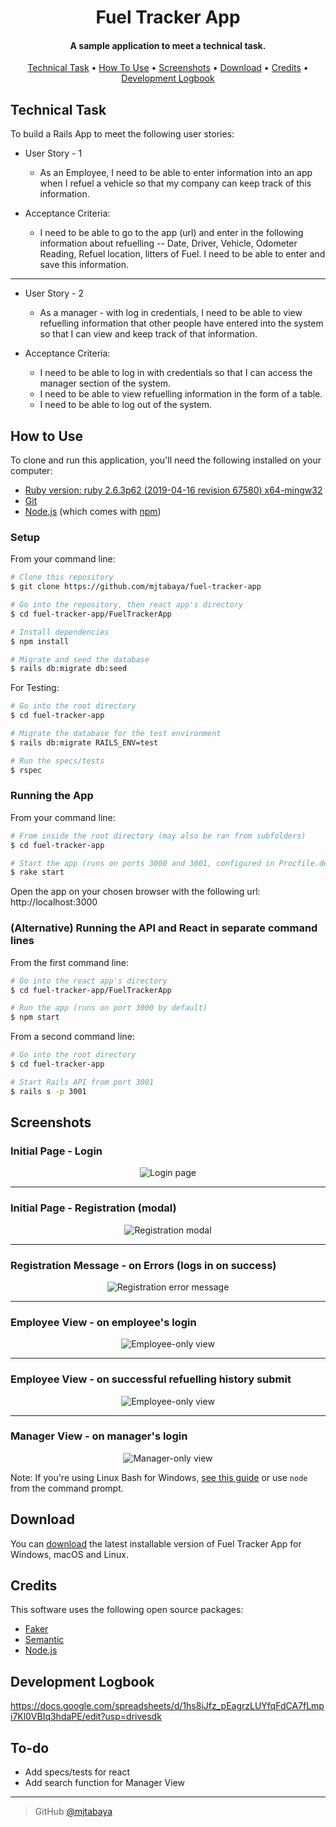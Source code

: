 <h1 align="center">
  Fuel Tracker App
</h1>

<h4 align="center">A sample application to meet a technical task.</h4>

<p align="center">
  <a href="#technical-task">Technical Task</a> •
  <a href="#how-to-use">How To Use</a> •
  <a href="#screenshots">Screenshots</a> •
  <a href="#download">Download</a> •
  <a href="#credits">Credits</a> •
  <a href="#development-logbook">Development Logbook</a>
</p>

## Technical Task

To build a Rails App to meet the following user stories:

* User Story - 1
  * As an Employee, I need to be able to enter information into an app when I refuel a vehicle so that my company can keep track of this information.

* Acceptance Criteria:
  * I need to be able to go to the app (url) and enter in the following information about refuelling -- Date, Driver, Vehicle, Odometer Reading, Refuel location, litters of Fuel. I need to be able to enter and save this information.

---

* User Story - 2
  * As a manager - with log in credentials, I need to be able to view refuelling information that other people have entered into the system so that I can view and keep track of that information.

* Acceptance Criteria:
  * I need to be able to log in with credentials so that I can access the manager section of the system.
  * I need to be able to view refuelling information in the form of a table.
  * I need to be able to log out of the system.

## How to Use

To clone and run this application, you'll need the following installed on your computer:
* [Ruby version: ruby 2.6.3p62 (2019-04-16 revision 67580) x64-mingw32](https://rubyonrails.org/)
* [Git](https://git-scm.com)
* [Node.js](https://nodejs.org/en/download/) (which comes with [npm](http://npmjs.com))

### Setup

From your command line:

```bash
# Clone this repository
$ git clone https://github.com/mjtabaya/fuel-tracker-app

# Go into the repository, then react app's directory
$ cd fuel-tracker-app/FuelTrackerApp

# Install dependencies
$ npm install

# Migrate and seed the database
$ rails db:migrate db:seed
```

For Testing:

```bash
# Go into the root directory
$ cd fuel-tracker-app

# Migrate the database for the test environment
$ rails db:migrate RAILS_ENV=test

# Run the specs/tests
$ rspec
```

### Running the App

From your command line:

```bash
# From inside the root directory (may also be ran from subfolders)
$ cd fuel-tracker-app

# Start the app (runs on ports 3000 and 3001, configured in Procfile.dev)
$ rake start
```
Open the app on your chosen browser with the following url: http://localhost:3000

### (Alternative) Running the API and React in separate command lines

From the first command line:

```bash
# Go into the react app's directory
$ cd fuel-tracker-app/FuelTrackerApp

# Run the app (runs on port 3000 by default)
$ npm start
```

From a second command line:

```bash
# Go into the root directory
$ cd fuel-tracker-app

# Start Rails API from port 3001
$ rails s -p 3001
```

## Screenshots

### Initial Page - Login
<p align="center">
  <img src="./img/initial-page.PNG" alt="Login page">
</p>

---

### Initial Page - Registration (modal)
<p align="center">
  <img src="./img/registration-modal.PNG" alt="Registration modal">
</p>

---

### Registration Message - on Errors (logs in on success)
<p align="center">
  <img src="./img/registration-error.PNG" alt="Registration error message">
</p>

---

### Employee View - on employee's login
<p align="center">
  <img src="./img/employee-page.PNG" alt="Employee-only view">
</p>

---

### Employee View - on successful refuelling history submit
<p align="center">
  <img src="./img/refuelling-history-success.PNG" alt="Employee-only view">
</p>

---

### Manager View - on manager's login
<p align="center">
  <img src="./img/manager-page.PNG" alt="Manager-only view">
</p>


Note: If you're using Linux Bash for Windows, [see this guide](https://www.howtogeek.com/261575/how-to-run-graphical-linux-desktop-applications-from-windows-10s-bash-shell/) or use `node` from the command prompt.

## Download

You can [download](https://github.com/mjtabaya/fuel-tracker-app/archive/master.zip) the latest installable version of Fuel Tracker App for Windows, macOS and Linux.

## Credits

This software uses the following open source packages:

- [Faker](https://github.com/faker-ruby/)
- [Semantic](https://semantic-ui.com/)
- [Node.js](https://nodejs.org/)

## Development Logbook

https://docs.google.com/spreadsheets/d/1hs8iJfz_pEagrzLUYfqFdCA7fLmpi7Kl0VBIq3hdaPE/edit?usp=drivesdk

## To-do

  * Add specs/tests for react
  * Add search function for Manager View

---

> GitHub [@mjtabaya](https://github.com/mjtabaya)
